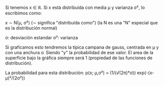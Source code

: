 Si tenemos x ∈ ℝ. Si x está distribuída con media μ y varianza σ², lo escribimos como:

x ∼ N(μ, σ²)
 (∼ significa "distribuída como")
 (la N es una "N" especial que es la distribución normal)

σ: desviación estandar
σ²: varianza

Si graficamos esto tendremos la típica campana de gauss, centrada en μ y con una anchura σ.
Siendo "y" la probabilidad de ese valor.
El area de la superficie bajo la gráfica siempre será 1 (propiedad de las funciones de distribución).

La probabilidad para esta distribución:
p(x; μ,σ²) = (1/(√(2π)*σ)) exp(-(x-μ)²/(2σ²))
